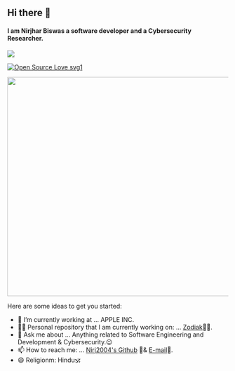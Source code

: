 ##                    Hi there 👋
#### I am Nirjhar Biswas a software developer and a Cybersecurity Researcher.
<img src="https://img.shields.io/twitter/url?style=social&url=https://twitter.com/@NirjharBiswas5">

[![Open Source Love svg1](https://badges.frapsoft.com/os/v1/open-source.svg?v=103)](https://github.com/Nirj2004/)
<p><img align="center" src="https://www.careerguide.com/career/wp-content/uploads/2021/01/coding_gif.gif" width="1000" height="500" /></p>

Here are some ideas to get you started:

- 🔭 I’m currently working at ... APPLE INC. 
- 👨‍💻 Personal repository that I am currently working on: ... [Zodiak](https://github.com/Nirj2004/Zodiak)👨‍💻.
- 💬 Ask me about ... Anything related to Software Engineering and Development & Cybersecurity.😉
- 📫 How to reach me: ... [Nirj2004's Github](https://github.com/Nirj2004/) 📄& [E-mail](nirjharbiswas2021@protonmail.com)📧.
- 😄 Religionm: Hindu🕉️

